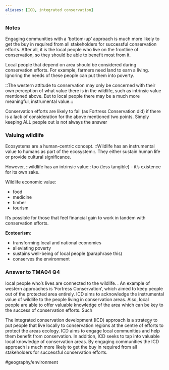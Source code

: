 ```yaml
---
aliases: [ICD, integrated conservation]
---
```


### Notes
Engaging communities with a ‘bottom-up’ approach is much more likely to get the buy in required from all stakeholders for successful conservation efforts. After all, it is the local people who live on the frontline of conservation, so they should be able to benefit most from it.

Local people that depend on area should be considered during conservation efforts. For example, farmers need land to earn a living. Ignoring the needs of these people can put them into poverty.

::The western attitude to conservation may only be concerned with their own perception of what value there is in the wildlife, such as intrinsic value mentioned above. But to local people there may be a much more meaningful, instrumental value.::

Conservation efforts are likely to fail (as Fortress Conservation did) if there is a lack of consideration for the above mentioned two points. Simply keeping ALL people out is not always the answer

### Valuing wildlife
Ecosystems are a human-centric concept. ::Wildlife has an instrumental value to humans as part of the ecosystem::. They either sustain human life or provide cultural significance.

However, ::wildlife has an intrinsic value:: too (less tangible) - it’s existence for its own sake.

Wildlife economic value:
- food
- medicine
- timber
- tourism

It’s possible for those that feel financial gain to work in tandem with conservation efforts. 

**Ecotourism**:
- transforming local and national economies
- alleviating poverty
- sustains well-being of local people (paraphrase this)
- conserves the environment

### Answer to TMA04 Q4

local people who’s lives are connected to the wildlife. . An example of western approaches is ‘Fortress Conservation’, which aimed to keep people out of the protected area entirely. ICD aims to acknowledge the instrumental value of wildlife to the people living in conservation areas. Also, local people are able to offer valuable knowledge of the area which can be key to the success of conservation efforts. Such

The integrated conservation development (ICD) approach is a strategy to put people that live locally to conservation regions at the centre of efforts to protect the areas ecology. ICD aims to engage local communities and help them benefit from conservation. In addition, ICD seeks to tap into valuable local knowledge of conservation areas. By engaging communities the ICD approach is much more likely to get the buy in required from all stakeholders for successful conservation efforts. 

#geography/environment